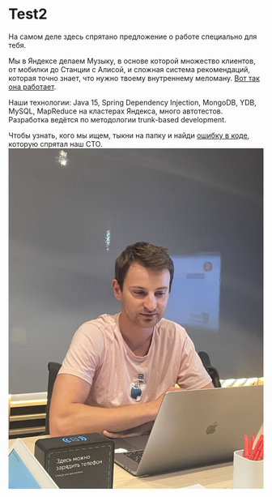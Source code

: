 # Test2

На самом деле здесь спрятано предложение о работе специально для тебя.

Мы в Яндексе делаем Музыку, в основе которой множество клиентов, от мобилки до Станции с Алисой, и сложная система рекомендаций, которая точно знает, что нужно твоему внутреннему меломану. [Вот так она работает](https://www.youtube.com/watch?v=vkFcmHfIpto). 

Наши технологии: Java 15, Spring Dependency Injection, MongoDB, YDB, MySQL, MapReduce на кластерах Яндекса, много автотестов. Разработка ведётся по методологии trunk-based development.

Чтобы узнать, кого мы ищем, тыкни на папку и найди [ошибку в коде](https://github.com/Parunson/Test2/blob/Main/src/TopSecretInfo.java), которую спрятал наш СТО. 
![alt text](https://github.com/Parunson/Test2/blob/main/картинка.jpg?raw=true)
